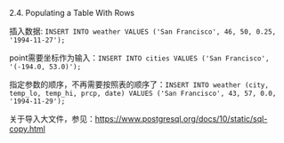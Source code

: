 2.4. Populating a Table With Rows

插入数据: `INSERT INTO weather VALUES ('San Francisco', 46, 50, 0.25, '1994-11-27');`

point需要坐标作为输入：`INSERT INTO cities VALUES ('San Francisco', '(-194.0, 53.0)');`

指定参数的顺序，不再需要按照表的顺序了：`INSERT INTO weather (city, temp_lo, temp_hi, prcp, date) VALUES ('San Francisco', 43, 57, 0.0, '1994-11-29');`

关于导入大文件，参见：https://www.postgresql.org/docs/10/static/sql-copy.html